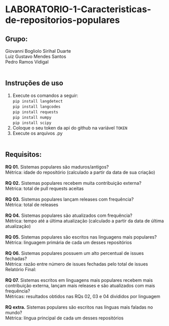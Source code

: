 # LABORATORIO-1-Caracteristicas-de-repositorios-populares
## Grupo:<br>
Giovanni Bogliolo Sirihal Duarte<br>
Luiz Gustavo Mendes Santos<br>
Pedro Ramos Vidigal<br><br>
## Instruções de uso<br>
1. Execute os comandos a seguir:<br>
```pip install langdetect```<br>
```pip install langcodes```<br>
```pip install requests```<br>
```pip install numpy```<br>
```pip install scipy```<br>
2. Coloque o seu token da api do github na variável ```TOKEN```<br>
3. Execute os arquivos .py<br><br>
## Requisitos:
**RQ 01.** Sistemas populares são maduros/antigos?<br>
Métrica: idade do repositório (calculado a partir da data de sua criação)<br><br>
**RQ 02.** Sistemas populares recebem muita contribuição externa?<br>
Métrica: total de pull requests aceitas<br><br>
**RQ 03.** Sistemas populares lançam releases com frequência?<br>
Métrica: total de releases<br><br>
**RQ 04.** Sistemas populares são atualizados com frequência?<br>
Métrica: tempo até a última atualização (calculado a partir da data de última
atualização)<br><br>
**RQ 05.** Sistemas populares são escritos nas linguagens mais populares?<br>
Métrica: linguagem primária de cada um desses repositórios<br><br>
**RQ 06.** Sistemas populares possuem um alto percentual de issues fechadas?<br>
Métrica: razão entre número de issues fechadas pelo total de issues Relatório Final:<br><br>
**RQ 07.** Sistemas escritos em linguagens mais populares recebem mais contribuição
externa, lançam mais releases e são atualizados com mais frequência?<br>
Métricas: resultados obtidos nas RQs 02, 03 e 04 divididos por linguagem<br><br>
**RQ extra.** Sistemas populares são escritos nas línguas mais faladas no mundo?<br>
Métrica: língua principal de cada um desses repositórios<br><br>

